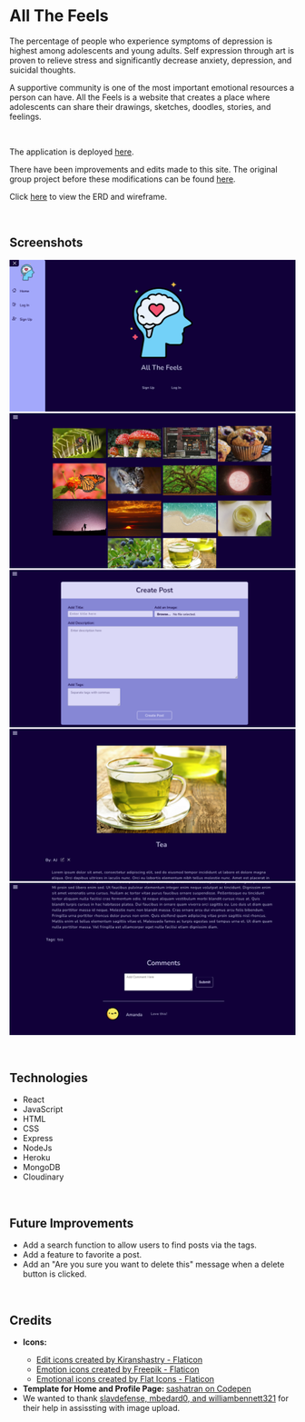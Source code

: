 <h1>All The Feels</h1>
<p>The percentage of people who experience symptoms of depression is highest among adolescents and young adults. Self expression through art is proven to relieve stress and significantly decrease anxiety, depression, and suicidal thoughts.</p>
<p>A supportive community is one of the most important emotional resources a person can have. All the Feels is a website that creates a place where adolescents can share their drawings, sketches, doodles, stories, and feelings.</p>
<br>

<p>The application is deployed <a href="https://allofthefeels.herokuapp.com/">here</a>.</p>

<p>There have been improvements and edits made to this site. The original group project before these modifications can be found <a href="https://allthefeelsapp.herokuapp.com/">here</a>.</p>

<p>Click <a href="https://trello.com/b/gQTYPmew/all-the-feels">here</a> to view the ERD and wireframe.</p>
<br>

<h2>Screenshots</h2>

![landing page](./src/assets/logo/screenshot_1.png)
![home page](./src/assets/logo/screenshot_2.png)
![create post page](./src/assets/logo/screenshot_3.png)
![post display page](./src/assets/logo/screenshot_4.png)
![comments on post display page](./src/assets/logo/screenshot_5.png)

<br>

<h2>Technologies</h2>
<ul>
  <li>React</li>
  <li>JavaScript</li>
  <li>HTML</li>
  <li>CSS</li>
  <li>Express</li>
  <li>NodeJs</li>
  <li>Heroku</li>
  <li>MongoDB</li>
  <li>Cloudinary</li>
</ul>

<br>

<h2>Future Improvements</h2>
<ul>
  <li>Add a search function to allow users to find posts via the tags.</li>
  <li>Add a feature to favorite a post.</li>
  <li>Add an "Are you sure you want to delete this" message when a delete button is clicked.</li>
</ul>

<br>

<h2>Credits</h2>
<ul>
  <li><b>Icons: </b></li>
    <ul>
      <li><a href="https://www.flaticon.com/free-icons/edit" title="edit icons">Edit icons created by Kiranshastry - Flaticon</a></li>

  <li><a href="https://www.flaticon.com/free-icons/emotion" title="emotion icons">Emotion icons created by Freepik - Flaticon</a></li>

  <li><a href="https://www.flaticon.com/free-icons/emotional" title="emotional icons">Emotional icons created by Flat Icons - Flaticon</a></li>
    </ul>
  <li><b>Template for Home and Profile Page: </b><a href="https://www.codepen.io/sashatran/pen/aJvaEG?editors=1100">sashatran on Codepen</a></li>
  <li>We wanted to thank <a href="https://github.com/slavdefense/Backlog-MERN-Stack">slavdefense, mbedard0, and williambennett321</a> for their help in assissting with image upload.</li>
</ul>


  
